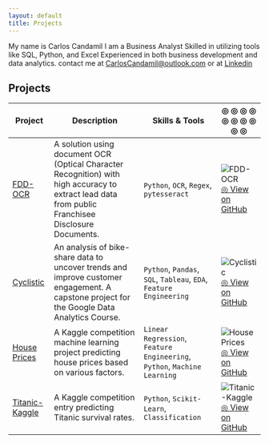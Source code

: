 ```yaml
---
layout: default
title: Projects
---
```


My name is Carlos Candamil I am a Business Analyst Skilled in utilizing tools like SQL, Python, and Excel Experienced in both business development and data analytics. contact me at CarlosCandamil@outlook.com or at [Linkedin](https://www.linkedin.com/in/carlos-candamil-14375624/)

## Projects  

| Project         | Description                          | Skills & Tools                   | ◎ ◎ ◎ ◎ ◎ ◎ ◎ ◎ ◎ ◎ |
|------------------|--------------------------------------|-----------------------------------|------------------------------------|
| [FDD-OCR](projects/FDD-OCR/README.md)    | A solution using document OCR (Optical Character Recognition) with high accuracy to extract lead data from public Franchisee Disclosure Documents. | `Python`, `OCR`, `Regex`, `pytesseract` | ![FDD-OCR](projects/FDD-OCR/Image.png) <br> [◎ View on GitHub](https://github.com/CarlosCandamil/FDD-OCR) |
| [Cyclistic](projects/Cyclistic/README.md) | An analysis of bike-share data to uncover trends and improve customer engagement. A capstone project for the Google Data Analytics Course. | `Python`, `Pandas`, `SQL`, `Tableau`, `EDA`, `Feature Engineering` | ![Cyclistic](projects/Cyclistic/Dashboard2.png) <br> [◎ View on GitHub](https://github.com/CarlosCandamil/Cyclistic) |
| [House Prices](projects/House_Prices/README.md) | A Kaggle competition machine learning project predicting house prices based on various factors. | `Linear Regression`, `Feature Engineering`, `Python`, `Machine Learning` | ![House Prices](projects/House_Prices/Houses_20pc_files/Houses_20pc_22_1.png) <br> [◎ View on GitHub](https://github.com/CarlosCandamil/House_Prices) |
| [Titanic-Kaggle](projects/Titanic-Kaggle/README.md) | A Kaggle competition entry predicting Titanic survival rates. | `Python`, `Scikit-Learn`, `Classification` | ![Titanic-Kaggle](projects/Titanic-Kaggle/image.jpg) <br> [◎ View on GitHub](https://github.com/CarlosCandamil/Titanic-Kaggle) |
